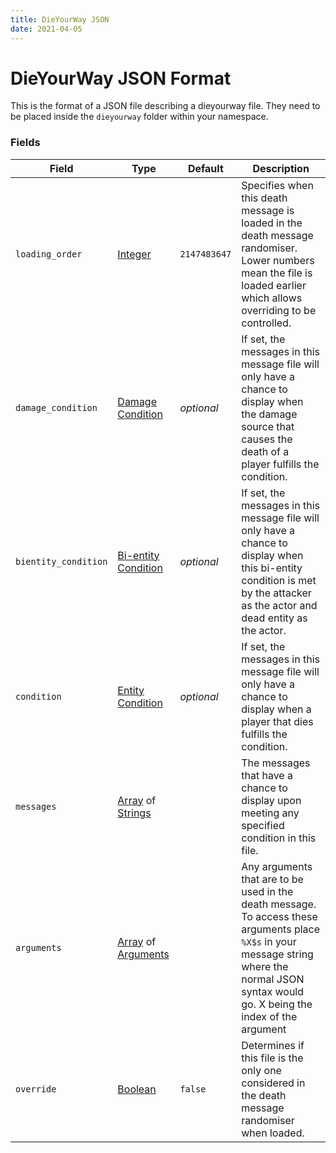 ```yaml
---
title: DieYourWay JSON
date: 2021-04-05
---
```

# DieYourWay JSON Format

This is the format of a JSON file describing a dieyourway file. They need to be placed inside the `dieyourway` folder within your namespace.

### Fields

Field  | Type | Default | Description
-------|------|---------|-------------
`loading_order` | [Integer](https://origins.readthedocs.io/en/latest/types/data_types/integer/) | `2147483647` | Specifies when this death message is loaded in the death message randomiser. Lower numbers mean the file is loaded earlier which allows overriding to be controlled.
`damage_condition` | [Damage Condition](https://origins.readthedocs.io/en/latest/types/damage_condition_types/) | _optional_ | If set, the messages in this message file  will only have a chance to display when the damage source that causes the death of a player fulfills the condition.
`bientity_condition` | [Bi-entity Condition](https://origins.readthedocs.io/en/latest/types/bientity_condition_types/) | _optional_ | If set, the messages in this message file will only have a chance to display when this bi-entity condition is met by the attacker as the actor and dead entity as the actor.
`condition` | [Entity Condition](entity_conditions.md) | _optional_ | If set, the messages in this message file will only have a chance to display when a player that dies fulfills the condition.
`messages` | [Array](https://origins.readthedocs.io/en/latest/types/data_types/array/) of [Strings](https://origins.readthedocs.io/en/latest/types/data_types/string/) | | The messages that have a chance to display upon meeting any specified condition in this file.
`arguments` | [Array](https://origins.readthedocs.io/en/latest/types/data_types/array/) of [Arguments](arguments.md) | | Any arguments that are to be used in the death message. To access these arguments place `%X$s` in your message string where the normal JSON syntax would go. X being the index of the argument 
`override` | [Boolean](https://origins.readthedocs.io/en/latest/types/data_types/boolean/) | `false` | Determines if this file is the only one considered in the death message randomiser when loaded.